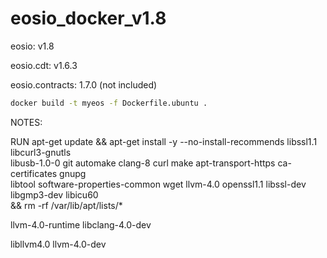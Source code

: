 # eosio_docker_v1.8

eosio: v1.8

eosio.cdt: v1.6.3

eosio.contracts: 1.7.0 (not included)

```bash
docker build -t myeos -f Dockerfile.ubuntu .
```

NOTES:

RUN apt-get update && apt-get install -y --no-install-recommends libssl1.1 libcurl3-gnutls \
    libusb-1.0-0 git automake clang-8 curl make apt-transport-https ca-certificates gnupg \
    libtool software-properties-common wget llvm-4.0 openssl1.1 libssl-dev libgmp3-dev libicu60 \
    && rm -rf /var/lib/apt/lists/*

  llvm-4.0-runtime
  libclang-4.0-dev

  libllvm4.0
  llvm-4.0-dev